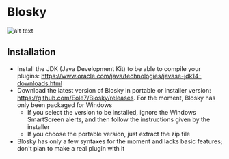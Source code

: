 # Blosky
![alt text](https://i.goopics.net/LnGLj.jpg)

## Installation
- Install the JDK (Java Development Kit) to be able to compile your plugins: https://www.oracle.com/java/technologies/javase-jdk14-downloads.html
- Download the latest version of Blosky in portable or installer version: https://github.com/Eole7/Blosky/releases. For the moment, Blosky has only been packaged for Windows
  - If you select the version to be installed, ignore the Windows SmartScreen alerts, and then follow the instructions given by the installer
  - If you choose the portable version, just extract the zip file
- Blosky has only a few syntaxes for the moment and lacks basic features; don't plan to make a real plugin with it
